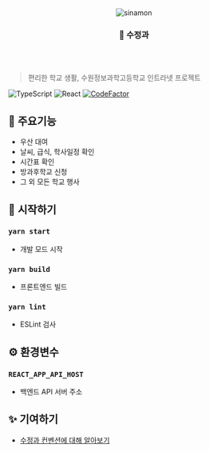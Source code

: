 <div align="center">
    <br/>
    <br/>
    <img src="https://github.com/swjb-sinamon/sinamon-frontend/blob/develop/docs/logo.png?raw=true" alt="sinamon" />
    <h3>🍹 수정과</h3>
    <br/>
    <br/>
</div>

> 편리한 학교 생활, 수원정보과학고등학교 인트라넷 프로젝트


![TypeScript](https://img.shields.io/badge/typescript%20-%23007ACC.svg?logo=typescript&logoColor=white)
![React](https://img.shields.io/badge/react%20-%2320232a.svg?logo=react&logoColor=%2361DAFB)
[![CodeFactor](https://www.codefactor.io/repository/github/swjb-sinamon/sinamon-frontend/badge)](https://www.codefactor.io/repository/github/swjb-sinamon/sinamon-frontend)


## 🎲 주요기능

- 우산 대여
- 날씨, 급식, 학사일정 확인
- 시간표 확인
- 방과후학교 신청
- 그 외 모든 학교 행사

## 🚀 시작하기

### `yarn start`

- 개발 모드 시작

### `yarn build`

- 프론트엔드 빌드

### `yarn lint`

- ESLint 검사

## ⚙ 환경변수

### `REACT_APP_API_HOST`

- 백엔드 API 서버 주소

## ✨ 기여하기

- [수정과 컨벤션에 대해 알아보기](https://www.notion.so/430ec87ea80e469a8bcbdb26142cc32c)
